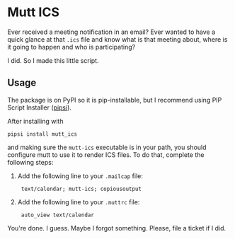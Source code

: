Mutt ICS
========

Ever received a meeting notification in an email? Ever wanted to have a quick
glance at that `.ics` file and know what is that meeting about, where is it
going to happen and who is participating?

I did. So I made this little script.

Usage
-----

The package is on PyPI so it is pip-installable, but I recommend using PIP
Script Installer ([pipsi](https://github.com/mitsuhiko/pipsi)).

After installing with

    pipsi install mutt_ics

and making sure the `mutt-ics` executable is in your path, you should configure
mutt to use it to render ICS files. To do that, complete the following steps:

1. Add the following line to your `.mailcap` file:

        text/calendar; mutt-ics; copiousoutput

2. Add the following line to your `.muttrc` file:

        auto_view text/calendar

You're done. I guess. Maybe I forgot something. Please, file a ticket if I did.

